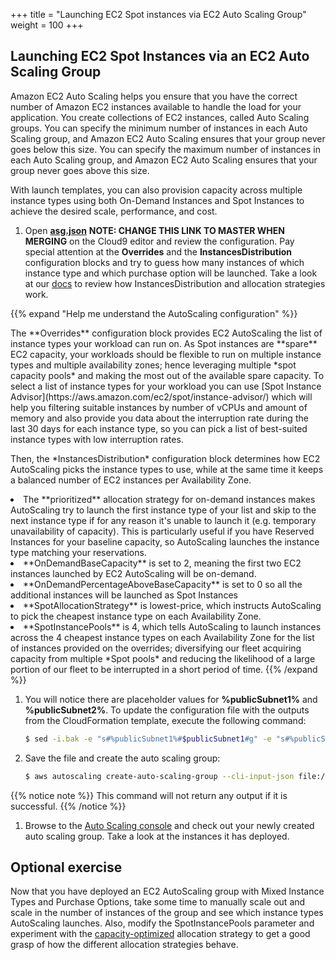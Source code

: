 +++
title = "Launching EC2 Spot instances via EC2 Auto Scaling Group"
weight = 100
+++

## Launching EC2 Spot Instances via an EC2 Auto Scaling Group

Amazon EC2 Auto Scaling helps you ensure that you have the correct number of Amazon EC2 instances available to handle the load for your application.  You create collections of EC2 instances, called Auto Scaling groups.  You can specify the minimum number of instances in each Auto Scaling group, and Amazon EC2 Auto Scaling ensures that your group never goes below this size. You can specify the maximum number of instances in each Auto Scaling group, and Amazon EC2 Auto Scaling ensures that your group never goes above this size.

With launch templates, you can also provision capacity across multiple instance types using both On-Demand Instances and Spot Instances to achieve the desired scale, performance, and cost.

1. Open [**asg.json**](https://raw.githubusercontent.com/raghananth/ec2-spot-workshops/update-launch-ec2-spot-instance-workshop/workshops/launching_ec2_spot_instances/asg.json) **NOTE: CHANGE THIS LINK TO MASTER WHEN MERGING** on the Cloud9 editor and review the configuration. Pay special attention at the **Overrides** and the **InstancesDistribution** configuration blocks and try to guess how many instances of which instance type and which purchase option will be launched. Take a look at our [docs](https://docs.aws.amazon.com/autoscaling/ec2/userguide/asg-purchase-options.html#asg-allocation-strategies) to review how InstancesDistribution and allocation strategies work.

{{% expand "Help me understand the AutoScaling configuration" %}}
<p>The **Overrides** configuration block provides EC2 AutoScaling the list of instance types your workload can run on. As Spot instances are **spare** EC2 capacity, your workloads should be flexible to run on multiple instance types and multiple availability zones; hence leveraging multiple *spot capacity pools* and making the most out of the available spare capacity. To select a list of instance types for your workload you can use [Spot Instance Advisor](https://aws.amazon.com/ec2/spot/instance-advisor/) which will help you filtering suitable instances by number of vCPUs and amount of memory and also provide you data about the interruption rate during the last 30 days for each instance type, so you can pick a list of best-suited instance types with low interruption rates.
<p>Then, the *InstancesDistribution* configuration block determines how EC2 AutoScaling picks the instance types to use, while at the same time it keeps a balanced number of EC2 instances per Availability Zone.
<li> The **prioritized** allocation strategy for on-demand instances makes AutoScaling try to launch the first instance type of your list and skip to the next instance type if for any reason it's unable to launch it (e.g. temporary unavailability of capacity). This is particularly useful if you have Reserved Instances for your baseline capacity, so AutoScaling launches the instance type matching your reservations.
<li> **OnDemandBaseCapacity** is set to 2, meaning the first two EC2 instances launched by EC2 AutoScaling will be on-demand.
<li> **OnDemandPercentageAboveBaseCapacity** is set to 0 so all the additional instances will be launched as Spot Instances
<li> **SpotAllocationStrategy** is lowest-price, which instructs AutoScaling to pick the cheapest instance type on each Availability Zone.
<li> **SpotInstancePools** is 4, which tells AutoScaling to launch instances across the 4 cheapest instance types on each Availability Zone for the list of instances provided on the overrides; diversifying our fleet acquiring capacity from multiple *Spot pools* and reducing the likelihood of a large portion of our fleet to be interrupted in a short period of time. 
{{% /expand %}}

1. You will notice there are placeholder values for **%publicSubnet1%** and **%publicSubnet2%**. To update the configuration file with the outputs from the CloudFormation template, execute the following command:

    ```bash
    $ sed -i.bak -e "s#%publicSubnet1%#$publicSubnet1#g" -e "s#%publicSubnet2%#$publicSubnet2#g" asg.json
    ```

1. Save the file and create the auto scaling group:

    ```bash
    $ aws autoscaling create-auto-scaling-group --cli-input-json file://asg.json
    ```
{{% notice note %}}
This command will not return any output if it is successful.
{{% /notice %}}

1. Browse to the [Auto Scaling console](https://console.aws.amazon.com/ec2/autoscaling/home#AutoScalingGroups:view=details) and check out your newly created auto scaling group. Take a look at the instances it has deployed.


## Optional exercise

Now that you have deployed an EC2 AutoScaling group with Mixed Instance Types and Purchase Options, take some time to manually scale out and scale in the number of instances of the group and see which instance types AutoScaling launches. Also, modify the SpotInstancePools parameter and experiment with the [capacity-optimized](https://aws.amazon.com/blogs/compute/introducing-the-capacity-optimized-allocation-strategy-for-amazon-ec2-spot-instances/) allocation strategy to get a good grasp of how the different allocation strategies behave. 